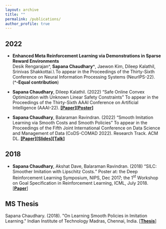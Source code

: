 ```yaml
---
layout: archive
title: ""
permalink: /publications/
author_profile: true
---
```



## 2022
* **Enhanced Meta Reinforcement Learning via Demonstrations in Sparse Reward Environments**\
Desik Rengarajan^, **Sapana Chaudhary^**, Jaewon Kim, Dileep Kalathil, Srinivas Shakkottai.\ 
To appear in the Proceedings of the Thirty-Sixth Conference on Neural Information Processing Systems (NeurIPS-22). (**^-Equal contribution**)


* **Sapana Chaudhary**, Dileep Kalathil. (2022) <q>Safe Online Convex Optimization with Unknown Linear
Safety Constraints</q> To appear in the Proceedings of the Thirty-Sixth AAAI Conference on Artificial Intelligence (AAAI-22). [**[Paper]**](https://arxiv.org/abs/2111.07430)[**[Poster]**](https://drive.google.com/drive/folders/1cBx6YKgaHs1Jllr813Nt4itJkjoPCF1h?usp=sharing)


* **Sapana Chaudhary**, Balaraman Ravindran. (2022) <q>Smooth Imitation Learning via Smooth Costs and Smooth Policies</q> To appear in the Proceedings of the Fifth Joint International Conference on Data Science and Management of Data (CoDS-COMAD 2022). Research Track. ACM DL. [**[Paper]**](https://arxiv.org/abs/2111.02354)[**[Slides]**](https://drive.google.com/file/d/13Urazzn2OOb3yVb4uFjRwPPovr_5ODHR/view?usp=sharing)[**[Talk]**](https://drive.google.com/file/d/1wKAQdHyUnFJyBFjsggqdpHjfg2l0XI5f/view?usp=sharing)


## 2018
* **Sapana Chaudhary**, Akshat Dave, Balaraman Ravindran. (2018) <q>SILC: Smoother Imitation with Lipschitz Costs.</q> Poster at: the Deep Reinforcement Learning Symposium, NIPS, Dec 2017; the 1<sup>st</sup> Workshop on Goal Specification in Reinforcement Learning, ICML, July 2018. [[**Paper**]](https://sites.google.com/view/goalsrl/accepted-papers?authuser=0)


## MS Thesis
Sapana Chaudhary. (2018). "On Learning Smooth Policies in Imitation Learning." Indian Institute of Technology Madras, Chennai, India. [[**Thesis**]](https://drive.google.com/file/d/13va0xsQMLM71Dnpza89hIz7cJpBDJEJo/view?usp=sharing)
